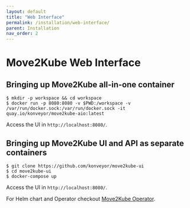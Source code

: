 ```yaml
---
layout: default
title: "Web Interface"
permalink: /installation/web-interface/
parent: Installation
nav_order: 2
---
```


# Move2Kube Web Interface

## Bringing up Move2Kube all-in-one container

   ```console
   $ mkdir -p workspace && cd workspace
   $ docker run -p 8080:8080 -v $PWD:/workspace -v /var/run/docker.sock:/var/run/docker.sock -it quay.io/konveyor/move2kube-aio:latest
   ```
   Access the UI in `http://localhost:8080/`.

## Bringing up Move2Kube UI and API as separate containers

   ```console
   $ git clone https://github.com/konveyor/move2kube-ui
   $ cd move2kube-ui
   $ docker-compose up
   ```
   Access the UI in `http://localhost:8080/`.

For Helm chart and Operator checkout [Move2Kube Operator](https://github.com/konveyor/move2kube-operator).

<br>
